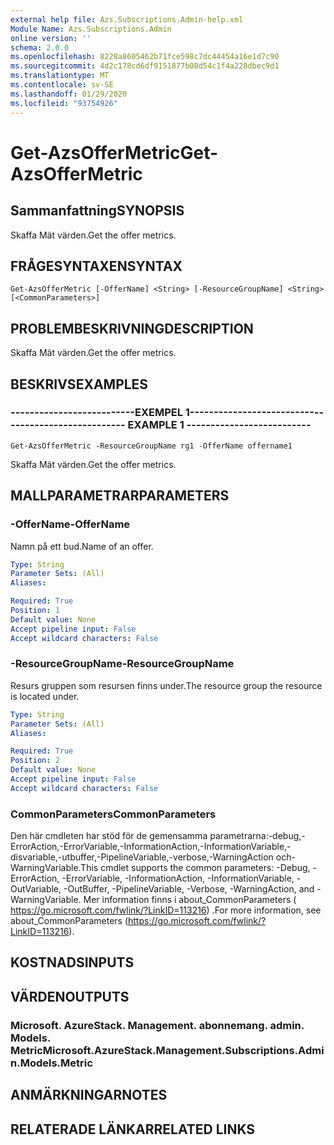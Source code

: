 ```yaml
---
external help file: Azs.Subscriptions.Admin-help.xml
Module Name: Azs.Subscriptions.Admin
online version: ''
schema: 2.0.0
ms.openlocfilehash: 8228a8605462b71fce598c7dc44454a16e1d7c90
ms.sourcegitcommit: 4d2c178cd6df9151877b08d54c1f4a228dbec9d1
ms.translationtype: MT
ms.contentlocale: sv-SE
ms.lasthandoff: 01/29/2020
ms.locfileid: "93754926"
---
```

# <span data-ttu-id="61636-101">Get-AzsOfferMetric</span><span class="sxs-lookup"><span data-stu-id="61636-101">Get-AzsOfferMetric</span></span>

## <span data-ttu-id="61636-102">Sammanfattning</span><span class="sxs-lookup"><span data-stu-id="61636-102">SYNOPSIS</span></span>
<span data-ttu-id="61636-103">Skaffa Mät värden.</span><span class="sxs-lookup"><span data-stu-id="61636-103">Get the offer metrics.</span></span>

## <span data-ttu-id="61636-104">FRÅGESYNTAXEN</span><span class="sxs-lookup"><span data-stu-id="61636-104">SYNTAX</span></span>

```
Get-AzsOfferMetric [-OfferName] <String> [-ResourceGroupName] <String> [<CommonParameters>]
```

## <span data-ttu-id="61636-105">PROBLEMBESKRIVNING</span><span class="sxs-lookup"><span data-stu-id="61636-105">DESCRIPTION</span></span>
<span data-ttu-id="61636-106">Skaffa Mät värden.</span><span class="sxs-lookup"><span data-stu-id="61636-106">Get the offer metrics.</span></span>

## <span data-ttu-id="61636-107">BESKRIVS</span><span class="sxs-lookup"><span data-stu-id="61636-107">EXAMPLES</span></span>

### <span data-ttu-id="61636-108">--------------------------EXEMPEL 1--------------------------</span><span class="sxs-lookup"><span data-stu-id="61636-108">-------------------------- EXAMPLE 1 --------------------------</span></span>
```
Get-AzsOfferMetric -ResourceGroupName rg1 -OfferName offername1
```

<span data-ttu-id="61636-109">Skaffa Mät värden.</span><span class="sxs-lookup"><span data-stu-id="61636-109">Get the offer metrics.</span></span>

## <span data-ttu-id="61636-110">MALLPARAMETRAR</span><span class="sxs-lookup"><span data-stu-id="61636-110">PARAMETERS</span></span>

### <span data-ttu-id="61636-111">-OfferName</span><span class="sxs-lookup"><span data-stu-id="61636-111">-OfferName</span></span>
<span data-ttu-id="61636-112">Namn på ett bud.</span><span class="sxs-lookup"><span data-stu-id="61636-112">Name of an offer.</span></span>

```yaml
Type: String
Parameter Sets: (All)
Aliases: 

Required: True
Position: 1
Default value: None
Accept pipeline input: False
Accept wildcard characters: False
```

### <span data-ttu-id="61636-113">-ResourceGroupName</span><span class="sxs-lookup"><span data-stu-id="61636-113">-ResourceGroupName</span></span>
<span data-ttu-id="61636-114">Resurs gruppen som resursen finns under.</span><span class="sxs-lookup"><span data-stu-id="61636-114">The resource group the resource is located under.</span></span>

```yaml
Type: String
Parameter Sets: (All)
Aliases: 

Required: True
Position: 2
Default value: None
Accept pipeline input: False
Accept wildcard characters: False
```

### <span data-ttu-id="61636-115">CommonParameters</span><span class="sxs-lookup"><span data-stu-id="61636-115">CommonParameters</span></span>
<span data-ttu-id="61636-116">Den här cmdleten har stöd för de gemensamma parametrarna:-debug,-ErrorAction,-ErrorVariable,-InformationAction,-InformationVariable,-disvariable,-utbuffer,-PipelineVariable,-verbose,-WarningAction och-WarningVariable.</span><span class="sxs-lookup"><span data-stu-id="61636-116">This cmdlet supports the common parameters: -Debug, -ErrorAction, -ErrorVariable, -InformationAction, -InformationVariable, -OutVariable, -OutBuffer, -PipelineVariable, -Verbose, -WarningAction, and -WarningVariable.</span></span> <span data-ttu-id="61636-117">Mer information finns i about_CommonParameters ( https://go.microsoft.com/fwlink/?LinkID=113216) .</span><span class="sxs-lookup"><span data-stu-id="61636-117">For more information, see about_CommonParameters (https://go.microsoft.com/fwlink/?LinkID=113216).</span></span>

## <span data-ttu-id="61636-118">KOSTNADS</span><span class="sxs-lookup"><span data-stu-id="61636-118">INPUTS</span></span>

## <span data-ttu-id="61636-119">VÄRDEN</span><span class="sxs-lookup"><span data-stu-id="61636-119">OUTPUTS</span></span>

### <span data-ttu-id="61636-120">Microsoft. AzureStack. Management. abonnemang. admin. Models. Metric</span><span class="sxs-lookup"><span data-stu-id="61636-120">Microsoft.AzureStack.Management.Subscriptions.Admin.Models.Metric</span></span>

## <span data-ttu-id="61636-121">ANMÄRKNINGAR</span><span class="sxs-lookup"><span data-stu-id="61636-121">NOTES</span></span>

## <span data-ttu-id="61636-122">RELATERADE LÄNKAR</span><span class="sxs-lookup"><span data-stu-id="61636-122">RELATED LINKS</span></span>

